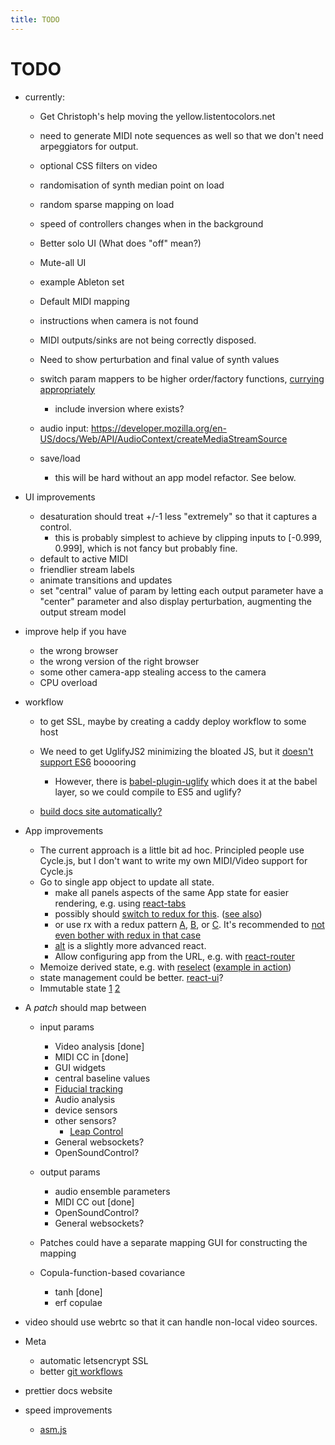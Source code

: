 ```yaml
---
title: TODO
---
```


# TODO

* currently:

  * Get Christoph's help moving the yellow.listentocolors.net
  * need to generate MIDI note sequences as well so that we don't need arpeggiators for output.
  * optional CSS filters on video
  * randomisation of synth median point on load
  * random sparse mapping on load
  * speed of controllers changes when in the background
  * Better solo UI (What does "off" mean?)
  * Mute-all UI
  * example Ableton set
  * Default MIDI mapping
  * instructions when camera is not found
  * MIDI outputs/sinks are not being correctly disposed.
  * Need to show perturbation and final value of synth values
  * switch param mappers to be higher order/factory functions,
    [currying](https://web.archive.org/web/20140714014530/http://hughfdjackson.com/javascript/why-curry-helps) [appropriately](http://ramdajs.com/docs/#expand)
    * include inversion where exists?
  * audio input: https://developer.mozilla.org/en-US/docs/Web/API/AudioContext/createMediaStreamSource
  * save/load
  
    * this will be hard without an app model refactor. See below.

* UI improvements
  * desaturation should treat +/-1 less "extremely" so that it captures a control.
    * this is probably simplest to achieve by clipping inputs to [-0.999, 0.999], which is not fancy but probably fine.
  * default to active MIDI
  * friendlier stream labels
  * animate transitions and updates
  * set "central" value of param by letting each output parameter have a "center" parameter and also display perturbation, augmenting the output stream model

* improve help if you have

  * the wrong browser
  * the wrong version of the right browser
  * some other camera-app stealing access to the camera
  * CPU overload
  
* workflow

  * to get SSL, maybe by creating a caddy deploy workflow to some host
  * We need to get UglifyJS2 minimizing the bloated JS, but it [doesn't support ES6](https://github.com/mishoo/UglifyJS2/issues/448) booooring
    * However, there is [babel-plugin-uglify](https://www.npmjs.com/package/babel-plugin-uglify) which does it at the babel layer, so we could compile to ES5 and uglify?
  
  * [build docs site automatically?](http://blog.mwaysolutions.com/2014/04/10/static-website-generator-with-grunt-js/)
* App improvements
  * The current approach is a little bit ad hoc. Principled people use Cycle.js, but I don't want to write my own MIDI/Video support for Cycle.js
  * Go to single app object to update all state.
    * make all panels aspects of the same App state for easier rendering, e.g. using [react-tabs](https://github.com/reactjs/react-tabs)
    * possibly should [switch to redux for this](http://redux.js.org/docs/basics/UsageWithReact.html).  ([see also](https://www.gitbook.com/book/tonyhb/redux-without-profanity/details))
    * or use rx with a redux pattern [A](https://github.com/jas-chen/rx-redux), [B](https://github.com/jas-chen/redux-core), or [C](https://github.com/acdlite/redux-rx). It's recommended to [not even bother with redux in that case](http://redux.js.org/docs/introduction/PriorArt.html#rx)
    * [alt](https://github.com/goatslacker/alt) is a slightly more advanced react.
    * Allow configuring app from the URL, e.g. with [react-router](https://github.com/reactjs/react-router)
  * Memoize derived state, e.g. with [reselect](https://github.com/reactjs/reselect) ([example in action](http://redux.js.org/docs/recipes/ComputingDerivedData.html))
  * state management could be better. [react-ui](https://github.com/tonyhb/redux-ui)?
  * Immutable state [1](https://facebook.github.io/react/docs/advanced-performance.html) [2](https://blog.risingstack.com/the-react-js-way-flux-architecture-with-immutable-js/)

* A *patch* should map between

    * input params
    
        * Video analysis [done]
        * MIDI CC in [done]
        * GUI widgets
        * central baseline values
        * [Fiducial tracking](https://github.com/mkalten/reacTIVision/tree/master/ext/libfidtrack)
        * Audio analysis
        * device sensors
        * other sensors?
          * [Leap Control](https://developer.leapmotion.com/getting-started/javascript)
        * General websockets?
        * OpenSoundControl?
    
    * output params
    
      * audio ensemble parameters
      * MIDI CC out [done]
      * OpenSoundControl?
      * General websockets?

    * Patches could have a separate mapping GUI for constructing the mapping
    * Copula-function-based covariance
      
      * tanh [done]
      * erf copulae 

* video should use webrtc so that it can handle non-local video sources.
* Meta

    * automatic letsencrypt SSL
    * better [git workflows](http://www.toptal.com/git/git-workflows-for-pros-a-good-git-guide)

* prettier docs website

* speed improvements

  * [asm.js](http://www.slideshare.net/fitc_slideshare/leveraging-asmjsclientside)
